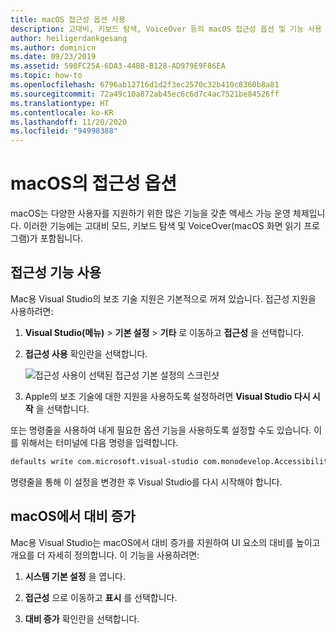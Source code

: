```yaml
---
title: macOS 접근성 옵션 사용
description: 고대비, 키보드 탐색, VoiceOver 등의 macOS 접근성 옵션 및 기능 사용
author: heiligerdankgesang
ms.author: dominicn
ms.date: 09/23/2019
ms.assetid: 598FC25A-6DA3-44BB-B128-AD979E9F86EA
ms.topic: how-to
ms.openlocfilehash: 6796ab12716d1d2f3ec2570c32b410c8360b8a81
ms.sourcegitcommit: 72a49c10a872ab45ec6c6d7c4ac7521be84526ff
ms.translationtype: HT
ms.contentlocale: ko-KR
ms.lasthandoff: 11/20/2020
ms.locfileid: "94998388"
---
```

# <a name="accessibility-features-of-macos"></a>macOS의 접근성 옵션

macOS는 다양한 사용자를 지원하기 위한 많은 기능을 갖춘 액세스 가능 운영 체제입니다. 이러한 기능에는 고대비 모드, 키보드 탐색 및 VoiceOver(macOS 화면 읽기 프로그램)가 포함됩니다.

## <a name="enable-accessibility-features"></a>접근성 기능 사용

Mac용 Visual Studio의 보조 기술 지원은 기본적으로 꺼져 있습니다. 접근성 지원을 사용하려면:

1. **Visual Studio(메뉴)**  > **기본 설정** > **기타** 로 이동하고 **접근성** 을 선택합니다.

1. **접근성 사용** 확인란을 선택합니다.

   ![접근성 사용이 선택된 접근성 기본 설정의 스크린샷](media/accessibility-preferences.png)

1. Apple의 보조 기술에 대한 지원을 사용하도록 설정하려면 **Visual Studio 다시 시작** 을 선택합니다.

또는 명령줄을 사용하여 내게 필요한 옵션 기능을 사용하도록 설정할 수도 있습니다. 이를 위해서는 터미널에 다음 명령을 입력합니다.

```bash
defaults write com.microsoft.visual-studio com.monodevelop.AccessibilityEnabled 1
```

명령줄을 통해 이 설정을 변경한 후 Visual Studio를 다시 시작해야 합니다.

## <a name="increase-the-contrast-in-macos"></a>macOS에서 대비 증가

Mac용 Visual Studio는 macOS에서 대비 증가를 지원하여 UI 요소의 대비를 높이고 개요를 더 자세히 정의합니다. 이 기능을 사용하려면:

1. **시스템 기본 설정** 을 엽니다.

1. **접근성** 으로 이동하고 **표시** 를 선택합니다.

1. **대비 증가** 확인란을 선택합니다.
